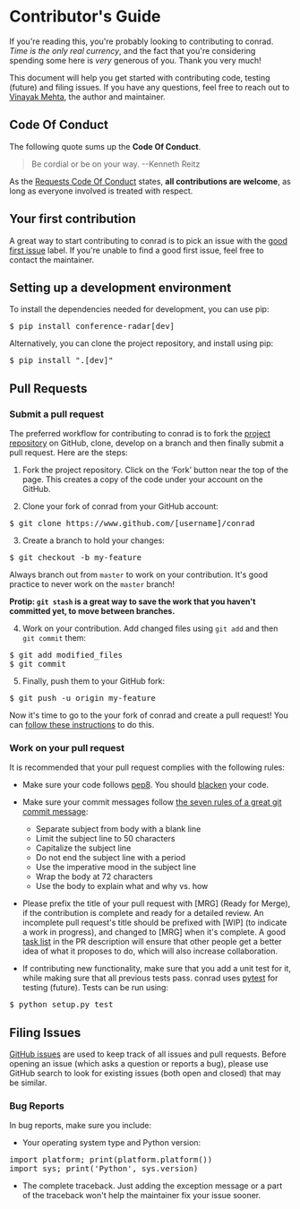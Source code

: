 # Contributor's Guide

If you're reading this, you're probably looking to contributing to conrad. *Time is the only real currency*, and the fact that you're considering spending some here is *very* generous of you. Thank you very much!

This document will help you get started with contributing code, testing (future) and filing issues. If you have any questions, feel free to reach out to [Vinayak Mehta](https://vinayak-mehta.github.io), the author and maintainer.

## Code Of Conduct

The following quote sums up the **Code Of Conduct**.

   > Be cordial or be on your way. --Kenneth Reitz

As the [Requests Code Of Conduct](https://github.com/psf/requests/blob/master/CODE_OF_CONDUCT.md) states, **all contributions are welcome**, as long as everyone involved is treated with respect.

## Your first contribution

A great way to start contributing to conrad is to pick an issue with the [good first issue](https://github.com/vinayak-mehta/conrad/labels/good%20first%20issue) label. If you're unable to find a good first issue, feel free to contact the maintainer.

## Setting up a development environment

To install the dependencies needed for development, you can use pip:

<pre>
$ pip install conference-radar[dev]
</pre>

Alternatively, you can clone the project repository, and install using pip:

<pre>
$ pip install ".[dev]"
</pre>

## Pull Requests

### Submit a pull request

The preferred workflow for contributing to conrad is to fork the [project repository](https://github.com/vinayak-mehta/conrad) on GitHub, clone, develop on a branch and then finally submit a pull request. Here are the steps:

1. Fork the project repository. Click on the ‘Fork’ button near the top of the page. This creates a copy of the code under your account on the GitHub.

2. Clone your fork of conrad from your GitHub account:

<pre>
$ git clone https://www.github.com/[username]/conrad
</pre>

3. Create a branch to hold your changes:

<pre>
$ git checkout -b my-feature
</pre>

Always branch out from `master` to work on your contribution. It's good practice to never work on the `master` branch!

**Protip: `git stash` is a great way to save the work that you haven't committed yet, to move between branches.**

4. Work on your contribution. Add changed files using `git add` and then `git commit` them:

<pre>
$ git add modified_files
$ git commit
</pre>

5. Finally, push them to your GitHub fork:

<pre>
$ git push -u origin my-feature
</pre>

Now it's time to go to the your fork of conrad and create a pull request! You can [follow these instructions](https://help.github.com/articles/creating-a-pull-request-from-a-fork/) to do this.

### Work on your pull request

It is recommended that your pull request complies with the following rules:

- Make sure your code follows [pep8](http://pep8.org). You should [blacken](https://github.com/psf/black) your code.

- Make sure your commit messages follow [the seven rules of a great git commit message](https://chris.beams.io/posts/git-commit/):
    - Separate subject from body with a blank line
    - Limit the subject line to 50 characters
    - Capitalize the subject line
    - Do not end the subject line with a period
    - Use the imperative mood in the subject line
    - Wrap the body at 72 characters
    - Use the body to explain what and why vs. how

- Please prefix the title of your pull request with [MRG] (Ready for Merge), if the contribution is complete and ready for a detailed review. An incomplete pull request's title should be prefixed with [WIP] (to indicate a work in progress), and changed to [MRG] when it's complete. A good [task list](https://blog.github.com/2013-01-09-task-lists-in-gfm-issues-pulls-comments/) in the PR description will ensure that other people get a better idea of what it proposes to do, which will also increase collaboration.

- If contributing new functionality, make sure that you add a unit test for it, while making sure that all previous tests pass. conrad uses [pytest](https://docs.pytest.org/en/latest/) for testing (future). Tests can be run using:

<pre>
$ python setup.py test
</pre>

## Filing Issues

[GitHub issues](https://github.com/vinayak-mehta/conrad/issues) are used to keep track of all issues and pull requests. Before opening an issue (which asks a question or reports a bug), please use GitHub search to look for existing issues (both open and closed) that may be similar.

### Bug Reports

In bug reports, make sure you include:

- Your operating system type and Python version:

<pre>
import platform; print(platform.platform())
import sys; print('Python', sys.version)
</pre>

- The complete traceback. Just adding the exception message or a part of the traceback won't help the maintainer fix your issue sooner.
